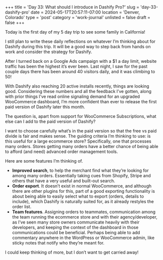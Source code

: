 +++
title = 'Day 33: What should I introduce in Dashify Pro?'
slug = 'day-33-dashify-pro'
date = 2024-05-17T20:57:11-07:00
location = 'Denver, Colorado'
type = 'post'
category = 'work-journal'
unlisted = false
draft = false
+++

Today is the first day of my 5 day trip to see some family in California!

I still plan to write these daily reflections on whatever I’m thinking about for Dashify during this trip. It will be a good way to step back from hands on work and consider the strategy for Dashify.

After I turned back on a Google Ads campaign with a $1 a day limit, website traffic has been the highest it’s ever been. Last night, I saw for the past couple days there has been around 40 visitors daily, and it was climbing to 50!

With Dashify also reaching 20 active installs recently, things are looking good. Considering these numbers and all the feedback I’ve gotten, along with prior things I’ve read online signaling demand for an upgraded WooCommerce dashboard, I’m more confident than ever to release the first paid version of Dashify later this month.

The question is, apart from support for WooCommerce Subscriptions, what else can I add to the paid version of Dashify?

I want to choose carefully what’s in the paid version so that the free vs paid divide is fair and makes sense. The guiding criteria I’m thinking to use: is this useful for a large ecommerce store? Specifically, one that processes many orders. Stores getting many orders have a better chance of being able to afford (and need) advanced order management tools.

Here are some features I’m thinking of.

- **Improved search**, to help the merchant find what they’re looking for among many orders. Essentially taking cues from Shopify, Stripe and others that have a very useful and built-out search.
- **Order export**. It doesn’t exist in normal WooCommerce, and although there are other plugins for this, part of a good exporting functionality is about being able to easily select what to export (orders, details to include), which Dashify is naturally suited for, as it already restyles the order list.
- **Team features**. Assigning orders to teammates, communication among the team running the ecommerce store and with their agency/developer, as I’ve seen many store owners communicate heavily with their developers, and keeping the context of the dashboard in those communications could be beneficial. Perhaps being able to add commentary anywhere in the WordPress or WooCommerce admin, like sticky notes that notify who they’re meant for.

I could keep thinking of more, but I don’t want to get carried away!
